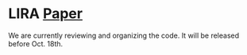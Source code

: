 # LIRA [Paper](https://arxiv.org/abs/2507.06272)
We are currently reviewing and organizing the code. It will be released before Oct. 18th.
